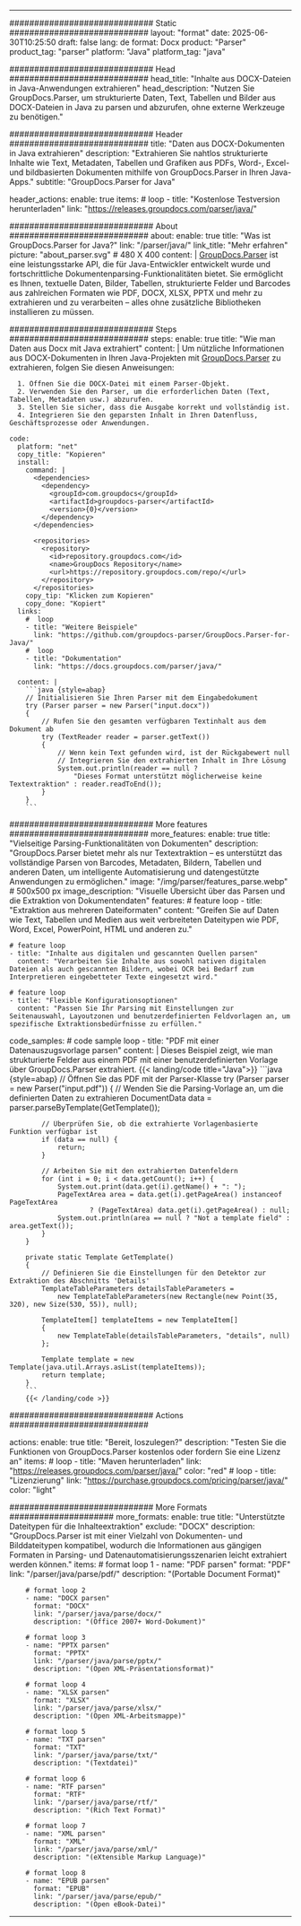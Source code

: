 


---
############################# Static ############################
layout: "format"
date:  2025-06-30T10:25:50
draft: false
lang: de
format: Docx
product: "Parser"
product_tag: "parser"
platform: "Java"
platform_tag: "java"

############################# Head ############################
head_title: "Inhalte aus DOCX-Dateien in Java-Anwendungen extrahieren"
head_description: "Nutzen Sie GroupDocs.Parser, um strukturierte Daten, Text, Tabellen und Bilder aus DOCX-Dateien in Java zu parsen und abzurufen, ohne externe Werkzeuge zu benötigen."

############################# Header ############################
title: "Daten aus DOCX-Dokumenten in Java extrahieren" 
description: "Extrahieren Sie nahtlos strukturierte Inhalte wie Text, Metadaten, Tabellen und Grafiken aus PDFs, Word-, Excel- und bildbasierten Dokumenten mithilfe von GroupDocs.Parser in Ihren Java-Apps."
subtitle: "GroupDocs.Parser for Java" 

header_actions:
  enable: true
  items:
    #  loop
    - title: "Kostenlose Testversion herunterladen"
      link: "https://releases.groupdocs.com/parser/java/"
      
############################# About ############################
about:
    enable: true
    title: "Was ist GroupDocs.Parser for Java?"
    link: "/parser/java/"
    link_title: "Mehr erfahren"
    picture: "about_parser.svg" # 480 X 400
    content: |
       [GroupDocs.Parser](/parser/java/) ist eine leistungsstarke API, die für Java-Entwickler entwickelt wurde und fortschrittliche Dokumentenparsing-Funktionalitäten bietet. Sie ermöglicht es Ihnen, textuelle Daten, Bilder, Tabellen, strukturierte Felder und Barcodes aus zahlreichen Formaten wie PDF, DOCX, XLSX, PPTX und mehr zu extrahieren und zu verarbeiten – alles ohne zusätzliche Bibliotheken installieren zu müssen.

############################# Steps ############################
steps:
    enable: true
    title: "Wie man Daten aus Docx mit Java extrahiert"
    content: |
      Um nützliche Informationen aus DOCX-Dokumenten in Ihren Java-Projekten mit [GroupDocs.Parser](/parser/java/) zu extrahieren, folgen Sie diesen Anweisungen:
      
      1. Öffnen Sie die DOCX-Datei mit einem Parser-Objekt.
      2. Verwenden Sie den Parser, um die erforderlichen Daten (Text, Tabellen, Metadaten usw.) abzurufen.
      3. Stellen Sie sicher, dass die Ausgabe korrekt und vollständig ist.
      4. Integrieren Sie den geparsten Inhalt in Ihren Datenfluss, Geschäftsprozesse oder Anwendungen.
   
    code:
      platform: "net"
      copy_title: "Kopieren"
      install:
        command: |
          <dependencies>
            <dependency>
              <groupId>com.groupdocs</groupId>
              <artifactId>groupdocs-parser</artifactId>
              <version>{0}</version>
            </dependency>
          </dependencies>

          <repositories>
            <repository>
              <id>repository.groupdocs.com</id>
              <name>GroupDocs Repository</name>
              <url>https://repository.groupdocs.com/repo/</url>
            </repository>
          </repositories>
        copy_tip: "Klicken zum Kopieren"
        copy_done: "Kopiert"
      links:
        #  loop
        - title: "Weitere Beispiele"
          link: "https://github.com/groupdocs-parser/GroupDocs.Parser-for-Java/"
        #  loop
        - title: "Dokumentation"
          link: "https://docs.groupdocs.com/parser/java/"
          
      content: |
        ```java {style=abap}
        // Initialisieren Sie Ihren Parser mit dem Eingabedokument
        try (Parser parser = new Parser("input.docx"))
        {
            // Rufen Sie den gesamten verfügbaren Textinhalt aus dem Dokument ab
            try (TextReader reader = parser.getText())
            {
                // Wenn kein Text gefunden wird, ist der Rückgabewert null
                // Integrieren Sie den extrahierten Inhalt in Ihre Lösung
                System.out.println(reader == null ? 
                    "Dieses Format unterstützt möglicherweise keine Textextraktion" : reader.readToEnd());
            }
        }
        ```            

############################# More features ############################
more_features:
  enable: true
  title: "Vielseitige Parsing-Funktionalitäten von Dokumenten"
  description: "GroupDocs.Parser bietet mehr als nur Textextraktion – es unterstützt das vollständige Parsen von Barcodes, Metadaten, Bildern, Tabellen und anderen Daten, um intelligente Automatisierung und datengestützte Anwendungen zu ermöglichen."
  image: "/img/parser/features_parse.webp" # 500x500 px
  image_description: "Visuelle Übersicht über das Parsen und die Extraktion von Dokumentendaten"
  features:
    # feature loop
    - title: "Extraktion aus mehreren Dateiformaten"
      content: "Greifen Sie auf Daten wie Text, Tabellen und Medien aus weit verbreiteten Dateitypen wie PDF, Word, Excel, PowerPoint, HTML und anderen zu."

    # feature loop
    - title: "Inhalte aus digitalen und gescannten Quellen parsen"
      content: "Verarbeiten Sie Inhalte aus sowohl nativen digitalen Dateien als auch gescannten Bildern, wobei OCR bei Bedarf zum Interpretieren eingebetteter Texte eingesetzt wird."

    # feature loop
    - title: "Flexible Konfigurationsoptionen"
      content: "Passen Sie Ihr Parsing mit Einstellungen zur Seitenauswahl, Layoutzonen und benutzerdefinierten Feldvorlagen an, um spezifische Extraktionsbedürfnisse zu erfüllen."
      
  code_samples:
    # code sample loop
    - title: "PDF mit einer Datenauszugsvorlage parsen"
      content: |
        Dieses Beispiel zeigt, wie man strukturierte Felder aus einem PDF mit einer benutzerdefinierten Vorlage über GroupDocs.Parser extrahiert.
        {{< landing/code title="Java">}}
        ```java {style=abap}
        //  Öffnen Sie das PDF mit der Parser-Klasse
        try (Parser parser = new Parser("input.pdf"))
        {
            // Wenden Sie die Parsing-Vorlage an, um die definierten Daten zu extrahieren
            DocumentData data = parser.parseByTemplate(GetTemplate());

            // Überprüfen Sie, ob die extrahierte Vorlagenbasierte Funktion verfügbar ist
            if (data == null) {
                return;
            }

            // Arbeiten Sie mit den extrahierten Datenfeldern
            for (int i = 0; i < data.getCount(); i++) {
                System.out.print(data.get(i).getName() + ": ");
                PageTextArea area = data.get(i).getPageArea() instanceof PageTextArea
                        ? (PageTextArea) data.get(i).getPageArea() : null;
                System.out.println(area == null ? "Not a template field" : area.getText());
            }
        }

        private static Template GetTemplate()
        {
            // Definieren Sie die Einstellungen für den Detektor zur Extraktion des Abschnitts 'Details'
            TemplateTableParameters detailsTableParameters = 
                new TemplateTableParameters(new Rectangle(new Point(35, 320), new Size(530, 55)), null);

            TemplateItem[] templateItems = new TemplateItem[]
            {
                new TemplateTable(detailsTableParameters, "details", null)
            };

            Template template = new Template(java.util.Arrays.asList(templateItems));
            return template;
        }
        ```
        {{< /landing/code >}}


############################# Actions ############################

actions:
  enable: true
  title: "Bereit, loszulegen?"
  description: "Testen Sie die Funktionen von GroupDocs.Parser kostenlos oder fordern Sie eine Lizenz an"
  items:
    #  loop
    - title: "Maven herunterladen"
      link: "https://releases.groupdocs.com/parser/java/"
      color: "red"
        #  loop
    - title: "Lizenzierung"
      link: "https://purchase.groupdocs.com/pricing/parser/java/"
      color: "light"


############################# More Formats #####################
more_formats:
    enable: true
    title: "Unterstützte Dateitypen für die Inhalteextraktion"
    exclude: "DOCX"
    description: "GroupDocs.Parser ist mit einer Vielzahl von Dokumenten- und Bilddateitypen kompatibel, wodurch die Informationen aus gängigen Formaten in Parsing- und Datenautomatisierungsszenarien leicht extrahiert werden können."
    items: 
        # format loop 1
        - name: "PDF parsen"
          format: "PDF"
          link: "/parser/java/parse/pdf/"
          description: "(Portable Document Format)"
          
        # format loop 2
        - name: "DOCX parsen"
          format: "DOCX"
          link: "/parser/java/parse/docx/"
          description: "(Office 2007+ Word-Dokument)"
          
        # format loop 3
        - name: "PPTX parsen"
          format: "PPTX"
          link: "/parser/java/parse/pptx/"
          description: "(Open XML-Präsentationsformat)"
          
        # format loop 4
        - name: "XLSX parsen"
          format: "XLSX"
          link: "/parser/java/parse/xlsx/"
          description: "(Open XML-Arbeitsmappe)"
          
        # format loop 5
        - name: "TXT parsen"
          format: "TXT"
          link: "/parser/java/parse/txt/"
          description: "(Textdatei)"
          
        # format loop 6
        - name: "RTF parsen"
          format: "RTF"
          link: "/parser/java/parse/rtf/"
          description: "(Rich Text Format)"
          
        # format loop 7
        - name: "XML parsen"
          format: "XML"
          link: "/parser/java/parse/xml/"
          description: "(eXtensible Markup Language)"
          
        # format loop 8
        - name: "EPUB parsen"
          format: "EPUB"
          link: "/parser/java/parse/epub/"
          description: "(Open eBook-Datei)"
         
          

---